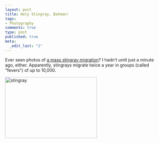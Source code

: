 ```yaml
--- 
layout: post
title: Holy Stingray, Batman!
tags: 
- Photography
comments: true
type: post
published: true
meta: 
  _edit_last: "2"
---
```

Ever seen photos of <a href="http://www.picturesocial.com/profiles/blogs/amazing-stingray-migration">a mass stingray migration</a>? I hadn't until just a minute ago, either. Apparently, stingrays migrate twice a year in groups (called "fevers") of up to 10,000.

<img src="http://brethorsting.com/blog/wp-content/uploads/2009/01/stingray-300x200.jpg" alt="stingray" title="stingray" width="300" height="200" class="alignnone size-medium wp-image-989" />
